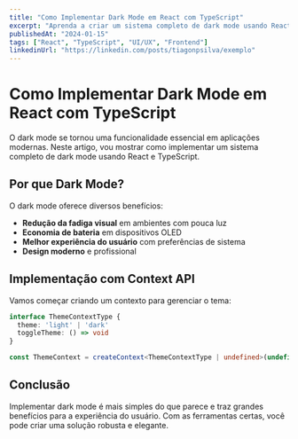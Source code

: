```yaml
---
title: "Como Implementar Dark Mode em React com TypeScript"
excerpt: "Aprenda a criar um sistema completo de dark mode usando React, TypeScript e Context API, com persistência local e animações suaves."
publishedAt: "2024-01-15"
tags: ["React", "TypeScript", "UI/UX", "Frontend"]
linkedinUrl: "https://linkedin.com/posts/tiagonpsilva/exemplo"
---
```


# Como Implementar Dark Mode em React com TypeScript

O dark mode se tornou uma funcionalidade essencial em aplicações modernas. Neste artigo, vou mostrar como implementar um sistema completo de dark mode usando React e TypeScript.

## Por que Dark Mode?

O dark mode oferece diversos benefícios:

- **Redução da fadiga visual** em ambientes com pouca luz
- **Economia de bateria** em dispositivos OLED
- **Melhor experiência do usuário** com preferências de sistema
- **Design moderno** e profissional

## Implementação com Context API

Vamos começar criando um contexto para gerenciar o tema:

```typescript
interface ThemeContextType {
  theme: 'light' | 'dark'
  toggleTheme: () => void
}

const ThemeContext = createContext<ThemeContextType | undefined>(undefined)
```

## Conclusão

Implementar dark mode é mais simples do que parece e traz grandes benefícios para a experiência do usuário. Com as ferramentas certas, você pode criar uma solução robusta e elegante.